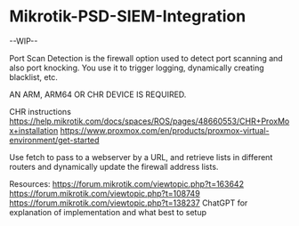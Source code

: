 # Mikrotik-PSD-SIEM-Integration

--WIP--

Port Scan Detection is the firewall option used to detect port scanning and also port knocking.
You use it to trigger logging, dynamically creating blacklist, etc.

AN ARM, ARM64 OR CHR DEVICE IS REQUIRED.

CHR instructions
https://help.mikrotik.com/docs/spaces/ROS/pages/48660553/CHR+ProxMox+installation
https://www.proxmox.com/en/products/proxmox-virtual-environment/get-started

Use fetch to pass to a webserver by a URL, and retrieve lists in different routers and dynamically update the firewall address lists.

Resources:
https://forum.mikrotik.com/viewtopic.php?t=163642
https://forum.mikrotik.com/viewtopic.php?t=108749
https://forum.mikrotik.com/viewtopic.php?t=138237
ChatGPT for explanation of implementation and what best to setup
